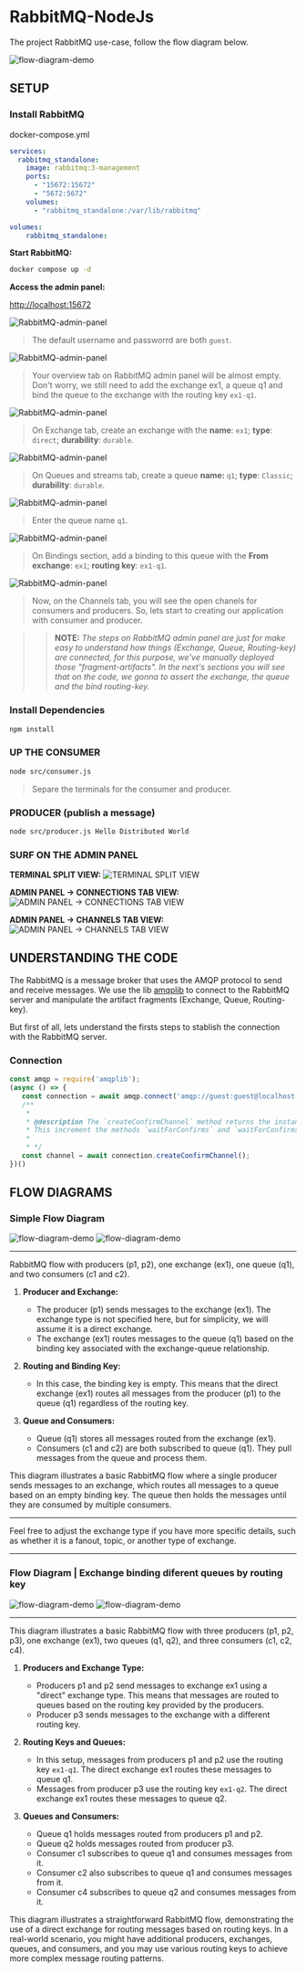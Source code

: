 # RabbitMQ-NodeJs

The project RabbitMQ use-case, follow the flow diagram below.

![flow-diagram-demo](./assets/flow-diagram-simple-2.png)

## SETUP

### Install RabbitMQ

docker-compose.yml

```yml
services:
  rabbitmq_standalone:
    image: rabbitmq:3-management
    ports:
      - "15672:15672"
      - "5672:5672"
    volumes:
      - "rabbitmq_standalone:/var/lib/rabbitmq"

volumes:
    rabbitmq_standalone:
```

**Start RabbitMQ:**

```bash
docker compose up -d
```

**Access the admin panel:**

[http://localhost:15672](http://localhost:15672)

![RabbitMQ-admin-panel](./assets/rabbitmq-admin-panel.png)

> The default username and passworrd are both `guest`.
>

![RabbitMQ-admin-panel](./assets/rabbitmq-admin-panel-2.png)

> Your overview tab on RabbitMQ admin panel will be almost empty.
> Don't worry, we still need to add the exchange ex1, a queue q1 and bind the queue to the exchange with the routing key `ex1-q1`.

![RabbitMQ-admin-panel](./assets/rabbitmq-admin-panel-3.png)

> On Exchange tab, create an exchange with the **name**: `ex1`; **type**: `direct`; **durability**: `durable`.
>

![RabbitMQ-admin-panel](./assets/rabbitmq-admin-panel-4.png)

> On Queues and streams tab, create a queue **name:** `q1`; **type**: `Classic`; **durability**: `durable`.
>

![RabbitMQ-admin-panel](./assets/rabbitmq-admin-panel-5.png)

> Enter the queue name `q1`.
>

![RabbitMQ-admin-panel](./assets/rabbitmq-admin-panel-6.png)

> On Bindings section, add a binding to this queue with the **From exchange**: `ex1`; **routing key**: `ex1-q1`.
>

![RabbitMQ-admin-panel](./assets/rabbitmq-admin-panel-7.png)

> Now, on the Channels tab, you will see the open chanels for consumers and producers. So, lets start to creating our application with consumer and producer.
>

>> **NOTE:** _The steps on RabbitMQ admin panel are just for make easy to understand how things (Exchange, Queue, Routing-key) are connected, for this purpose, we've manually deployed those "fragment-artifacts". In the next's sections you will see that on the code, we gonna to assert the exchange, the queue and the bind routing-key._

### Install Dependencies

```bash
npm install
```

### UP THE CONSUMER

```bash
node src/consumer.js
```

> Separe the terminals for the consumer and producer.
>

### PRODUCER (publish a message)

```bash
node src/producer.js Hello Distributed World
```

### SURF ON THE ADMIN PANEL

**TERMINAL SPLIT VIEW:**
![TERMINAL SPLIT VIEW](assets/running-demo-1.png)

**ADMIN PANEL -> CONNECTIONS TAB VIEW:**
![ADMIN PANEL -> CONNECTIONS TAB VIEW](assets/running-demo-2.png)

**ADMIN PANEL -> CHANNELS TAB VIEW:**
![ADMIN PANEL -> CHANNELS TAB VIEW](assets/running-demo-3.png)

## UNDERSTANDING THE CODE

The RabbitMQ is a message broker that uses the AMQP protocol to send and receive messages. We use the lib [amqplib](https://www.npmjs.com/package/amqplib) to connect to the RabbitMQ server and manipulate the artifact fragments (Exchange, Queue, Routing-key).

But first of all, lets understand the firsts steps to stablish the connection with the RabbitMQ server.

### Connection

```js
const amqp = require('amqplib');
(async () => {
   const connection = await amqp.connect('amqp://guest:guest@localhost:5672');
   /** 
    * 
    * @description The `createConfirmChannel` method returns the instance of ConfirmChannel that extends Channel.
    * This increment the methods `waitForConfirms` and `waitForConfirmsOrDie`.
    * 
    * */
   const channel = await connection.createConfirmChannel();
})()
```



## FLOW DIAGRAMS

### Simple Flow Diagram

![flow-diagram-demo](./assets/flow-diagram-simple.png)
![flow-diagram-demo](./assets/flow-diagram-simple-2.png)

---

RabbitMQ flow with producers (p1, p2), one exchange (ex1), one queue (q1), and two consumers (c1 and c2).

1. **Producer and Exchange:**
   - The producer (p1) sends messages to the exchange (ex1). The exchange type is not specified here, but for simplicity, we will assume it is a direct exchange.
   - The exchange (ex1) routes messages to the queue (q1) based on the binding key associated with the exchange-queue relationship.

2. **Routing and Binding Key:**
   - In this case, the binding key is empty. This means that the direct exchange (ex1) routes all messages from the producer (p1) to the queue (q1) regardless of the routing key.

3. **Queue and Consumers:**
   - Queue (q1) stores all messages routed from the exchange (ex1).
   - Consumers (c1 and c2) are both subscribed to queue (q1). They pull messages from the queue and process them.

This diagram illustrates a basic RabbitMQ flow where a single producer sends messages to an exchange, which routes all messages to a queue based on an empty binding key. The queue then holds the messages until they are consumed by multiple consumers.

---

Feel free to adjust the exchange type if you have more specific details, such as whether it is a fanout, topic, or another type of exchange.

---

### Flow Diagram | Exchange binding diferent queues by routing key

![flow-diagram-demo](./assets/flow-diagram.png)
![flow-diagram-demo](./assets/flow-diagram-2.png)

---

This diagram illustrates a basic RabbitMQ flow with three producers (p1, p2, p3), one exchange (ex1), two queues (q1, q2), and three consumers (c1, c2, c4).

1. **Producers and Exchange Type:**
   - Producers p1 and p2 send messages to exchange ex1 using a "direct" exchange type. This means that messages are routed to queues based on the routing key provided by the producers.
   - Producer p3 sends messages to the exchange with a different routing key.

2. **Routing Keys and Queues:**
   - In this setup, messages from producers p1 and p2 use the routing key `ex1-q1`. The direct exchange ex1 routes these messages to queue q1.
   - Messages from producer p3 use the routing key `ex1-q2`. The direct exchange ex1 routes these messages to queue q2.

3. **Queues and Consumers:**
   - Queue q1 holds messages routed from producers p1 and p2.
   - Queue q2 holds messages routed from producer p3.
   - Consumer c1 subscribes to queue q1 and consumes messages from it.
   - Consumer c2 also subscribes to queue q1 and consumes messages from it.
   - Consumer c4 subscribes to queue q2 and consumes messages from it.

This diagram illustrates a straightforward RabbitMQ flow, demonstrating the use of a direct exchange for routing messages based on routing keys. In a real-world scenario, you might have additional producers, exchanges, queues, and consumers, and you may use various routing keys to achieve more complex message routing patterns.
